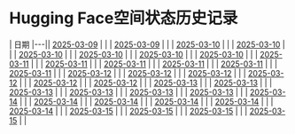 # Hugging Face空间状态历史记录

| 日期 
|---|| [2025-03-09](https://github.com/fuyijia-yi/Hugging-Face-Spaces-Keeper/commits/7bc56385deaededbdb2252cfc88d229d8057767f/docs/index.html) |  |
| [2025-03-09](https://github.com/fuyijia-yi/Hugging-Face-Spaces-Keeper/commits/bb2969441452a905d12359172c2df6723830aa24/docs/index.html) |  |
| [2025-03-10](https://github.com/fuyijia-yi/Hugging-Face-Spaces-Keeper/commits/8b9bc26635ca79a9586f6ec71d0c54b839c16980/docs/index.html) |  |
| [2025-03-10](https://github.com/fuyijia-yi/Hugging-Face-Spaces-Keeper/commits/3081cbab9b2108bf340c7ae0ae90401c1d9c1e01/docs/index.html) |  |
| [2025-03-10](https://github.com/fuyijia-yi/Hugging-Face-Spaces-Keeper/commits/5d1dd0b18faaa551b166ad43e9dccfaeacb6d8b0/docs/index.html) |  |
| [2025-03-10](https://github.com/fuyijia-yi/Hugging-Face-Spaces-Keeper/commits/b4637b596e745bb279824360f7c2315ee2cc9e76/docs/index.html) |  |
| [2025-03-10](https://github.com/fuyijia-yi/Hugging-Face-Spaces-Keeper/commits/9d39688c7559fdfd5655b45e468b577cbfd76a96/docs/index.html) |  |
| [2025-03-10](https://github.com/fuyijia-yi/Hugging-Face-Spaces-Keeper/commits/64dd4a13453dc481b34adc0f033a1434d3ca4bfa/docs/index.html) |  |
| [2025-03-11](https://github.com/fuyijia-yi/Hugging-Face-Spaces-Keeper/commits/1fc12725ec928af3caeea19780029ee5d71e1da4/docs/index.html) |  |
| [2025-03-11](https://github.com/fuyijia-yi/Hugging-Face-Spaces-Keeper/commits/02d2a19456d5933725c1423b46460fea958a6b13/docs/index.html) |  |
| [2025-03-11](https://github.com/fuyijia-yi/Hugging-Face-Spaces-Keeper/commits/21f580bfbd6e1ef9441b25822632c2feb02cb99f/docs/index.html) |  |
| [2025-03-11](https://github.com/fuyijia-yi/Hugging-Face-Spaces-Keeper/commits/622f268145154b299b69e86509dc8c86c605fd87/docs/index.html) |  |
| [2025-03-11](https://github.com/fuyijia-yi/Hugging-Face-Spaces-Keeper/commits/1757cf63f1238fcd747b8699fb1bee2dc9ea5f01/docs/index.html) |  |
| [2025-03-11](https://github.com/fuyijia-yi/Hugging-Face-Spaces-Keeper/commits/8d4177f027bcc3a585c13afc8f468ee40f081d9f/docs/index.html) |  |
| [2025-03-12](https://github.com/fuyijia-yi/Hugging-Face-Spaces-Keeper/commits/7267e7097d526cafd6c7e917559ccb81729be889/docs/index.html) |  |
| [2025-03-12](https://github.com/fuyijia-yi/Hugging-Face-Spaces-Keeper/commits/c138f9c36a7e3ba2547476c4503513ddefb06309/docs/index.html) |  |
| [2025-03-12](https://github.com/fuyijia-yi/Hugging-Face-Spaces-Keeper/commits/0ee37af0f6a851d1343acd279091b3f8c4ad43de/docs/index.html) |  |
| [2025-03-12](https://github.com/fuyijia-yi/Hugging-Face-Spaces-Keeper/commits/b3b2be5702d9fbc19ede93417261522426e67692/docs/index.html) |  |
| [2025-03-12](https://github.com/fuyijia-yi/Hugging-Face-Spaces-Keeper/commits/ee6e856d23aded8696b19b533aae2b4e7bfa127f/docs/index.html) |  |
| [2025-03-12](https://github.com/fuyijia-yi/Hugging-Face-Spaces-Keeper/commits/cf3a5eb0930ac2569d9d28cd12c0aa8542aada2b/docs/index.html) |  |
| [2025-03-13](https://github.com/fuyijia-yi/Hugging-Face-Spaces-Keeper/commits/44d3b2cf29541a146feef2e8e331f5d57e06d1df/docs/index.html) |  |
| [2025-03-13](https://github.com/fuyijia-yi/Hugging-Face-Spaces-Keeper/commits/722b0eacaea6210d54bb8b7888c925cf36f5c7c7/docs/index.html) |  |
| [2025-03-13](https://github.com/fuyijia-yi/Hugging-Face-Spaces-Keeper/commits/77b2e22a7d8ac07eee3ef1e202decdf0a9d199c5/docs/index.html) |  |
| [2025-03-13](https://github.com/fuyijia-yi/Hugging-Face-Spaces-Keeper/commits/f5c9d57f91c4ba3ad5fe71c6a65577146df6ead3/docs/index.html) |  |
| [2025-03-13](https://github.com/fuyijia-yi/Hugging-Face-Spaces-Keeper/commits/7267a4d0b76bd7bb9545b003dce52086444cbe7b/docs/index.html) |  |
| [2025-03-13](https://github.com/fuyijia-yi/Hugging-Face-Spaces-Keeper/commits/20b584b49ee130255996bd5746e4b933c2010498/docs/index.html) |  |
| [2025-03-14](https://github.com/fuyijia-yi/Hugging-Face-Spaces-Keeper/commits/7435be73b880ba474322ebd280e8d3cd0fcc0f62/docs/index.html) |  |
| [2025-03-14](https://github.com/fuyijia-yi/Hugging-Face-Spaces-Keeper/commits/408c1645db575f4adcae542ba009e1ea0e98a903/docs/index.html) |  |
| [2025-03-14](https://github.com/fuyijia-yi/Hugging-Face-Spaces-Keeper/commits/faec9eefbe15440e16a45eef3e72703d272bbb99/docs/index.html) |  |
| [2025-03-14](https://github.com/fuyijia-yi/Hugging-Face-Spaces-Keeper/commits/b2a4d5d45dc9bf5fc7c1e39bd1865c75237dd270/docs/index.html) |  |
| [2025-03-14](https://github.com/fuyijia-yi/Hugging-Face-Spaces-Keeper/commits/9aee89d4bc4ecb5f4a98d5723928f314c39dd1e7/docs/index.html) |  |
| [2025-03-14](https://github.com/fuyijia-yi/Hugging-Face-Spaces-Keeper/commits/a1a52442625ad8541e4f1d5b747d811b47f4a6e0/docs/index.html) |  |
| [2025-03-15](https://github.com/fuyijia-yi/Hugging-Face-Spaces-Keeper/commits/659f8172390b0ee8e606f242f3bc82a496342d2e/docs/index.html) |  |
| [2025-03-15](https://github.com/fuyijia-yi/Hugging-Face-Spaces-Keeper/commits/b934777b424670b7bb90997f748ed54e2b02645d/docs/index.html) |  |
| [2025-03-15](https://github.com/fuyijia-yi/Hugging-Face-Spaces-Keeper/commits/bf163addbbb747a4a6a9e40634f16bc3b81d1d71/docs/index.html) |  |
| [2025-03-15](https://github.com/fuyijia-yi/Hugging-Face-Spaces-Keeper/commits/b70d20a03225d23b1a26715d0d8be6e62aa29cc4/docs/index.html) |  |
